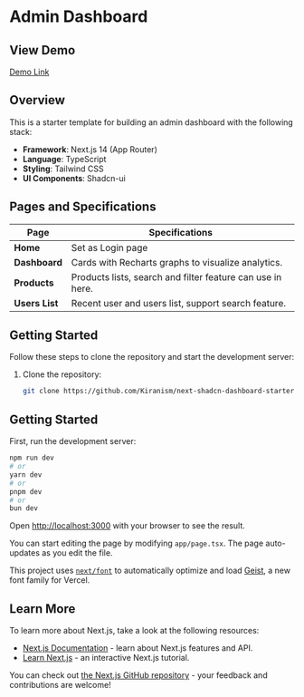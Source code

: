 # Admin Dashboard

## View Demo
[Demo Link](https://admin-dashboard-git-dev-brooktinnapats-projects.vercel.app/?vercelToolbarCode=sCg5ZKWqMq1I_KP)

## Overview
This is a starter template for building an admin dashboard with the following stack:

- **Framework**: Next.js 14 (App Router)
- **Language**: TypeScript
- **Styling**: Tailwind CSS
- **UI Components**: Shadcn-ui

## Pages and Specifications

| Page          | Specifications                                                                                         |
|---------------|------------------------------------------------------------------------------------------------------- |
| **Home**      | Set as Login page                                                                                      |
| **Dashboard** | Cards with Recharts graphs to visualize analytics.                                                     |
| **Products**  | Products lists, search and filter feature can use in here.                                             |
| **Users List**  | Recent user and users list, support search feature.                                                  |

## Getting Started

Follow these steps to clone the repository and start the development server:

1. Clone the repository:
   ```bash
   git clone https://github.com/Kiranism/next-shadcn-dashboard-starter.git


## Getting Started

First, run the development server:

```bash
npm run dev
# or
yarn dev
# or
pnpm dev
# or
bun dev
```

Open [http://localhost:3000](http://localhost:3000) with your browser to see the result.

You can start editing the page by modifying `app/page.tsx`. The page auto-updates as you edit the file.

This project uses [`next/font`](https://nextjs.org/docs/app/building-your-application/optimizing/fonts) to automatically optimize and load [Geist](https://vercel.com/font), a new font family for Vercel.

## Learn More

To learn more about Next.js, take a look at the following resources:

- [Next.js Documentation](https://nextjs.org/docs) - learn about Next.js features and API.
- [Learn Next.js](https://nextjs.org/learn) - an interactive Next.js tutorial.

You can check out [the Next.js GitHub repository](https://github.com/vercel/next.js) - your feedback and contributions are welcome!

